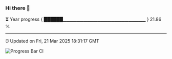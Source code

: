 ### Hi there 👋

⏳ Year progress { ██████▁▁▁▁▁▁▁▁▁▁▁▁▁▁▁▁▁▁▁▁▁▁▁▁ } 21.86 %

---

⏰ Updated on Fri, 21 Mar 2025 18:31:17 GMT

![Progress Bar CI](https://github.com/ZhaoGui/ZhaoGui/workflows/Progress%20Bar%20CI/badge.svg)

